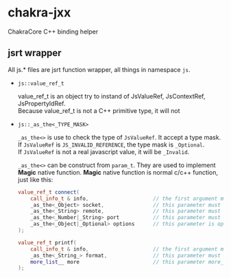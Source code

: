 # chakra-jxx
ChakraCore C++ binding helper

## jsrt wrapper

All js.* files are jsrt function wrapper, all things in namespace `js`.

- `js::value_ref_t`
  
  value_ref_t is an object try to instand of JsValueRef, JsContextRef, JsPropertyIdRef.   
  Because value_ref_t is not a C++ primitive type, it will not 

- `js::_as_the<_TYPE_MASK>`

    `_as_the<>` is use to check the type of `JsValueRef`. It accept a type mask.  
    If `JsValueRef` is `JS_INVALID_REFERENCE`, the type mask is `_Optional`.  
    If `JsValueRef` is not a real javascript value, it will be `_Invalid`.  

    `_as_the<>` can be construct from `param_t`. They are used to implement **Magic** native function.
    **Magic** native function is normal c/c++ function, just like this:
    ```C++
    value_ref_t connect( 
        call_info_t & info,                     // the first argument must be call_info_t.
        _as_the<_Object> socket,                // this parameter must be a javascript Object.
        _as_the<_String> remote,                // this parameter must be a javascript string(not String Object).
        _as_the<_Number|_String> port           // this parameter must be a javascript Number or string.
        _as_the<_Object|_Optional> options      // this parameter is optional, if it is set, it must be Object.
    );

    value_ref_t printf( 
        call_info_t & info,                     // the first argument must be call_info_t.
        _as_the<_String_> format,               // this parameter must be a javascript string.
        more_list__ more                        // this parameter more_list__ is an array of rest arguments.
    );
    ```